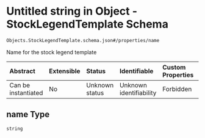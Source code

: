 # Untitled string in Object - StockLegendTemplate Schema

```txt
Objects.StockLegendTemplate.schema.json#/properties/name
```

Name for the stock legend template

| Abstract            | Extensible | Status         | Identifiable            | Custom Properties | Additional Properties | Access Restrictions | Defined In                                                                                                    |
| :------------------ | :--------- | :------------- | :---------------------- | :---------------- | :-------------------- | :------------------ | :------------------------------------------------------------------------------------------------------------ |
| Can be instantiated | No         | Unknown status | Unknown identifiability | Forbidden         | Allowed               | none                | [StockLegendTemplate.schema.json\*](../schema/objects/StockLegendTemplate.schema.json "open original schema") |

## name Type

`string`
